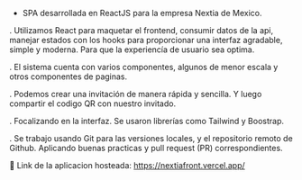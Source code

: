 - SPA desarrollada en ReactJS para la empresa Nextia de Mexico. 

. Utilizamos React para maquetar el frontend, consumir datos de la api, manejar estados con los hooks para proporcionar una interfaz agradable, simple y moderna. Para que la experiencía de usuario sea optima.

. El sistema cuenta con varios componentes, algunos de menor escala y otros componentes de paginas.

. Podemos crear una invitación de manera rápida y sencilla. Y luego compartir el codigo QR con nuestro invitado.

. Focalizando en la interfaz. Se usaron librerías como Tailwind y Boostrap. 

. Se trabajo usando Git para las versiones locales, y el repositorio remoto de Github. Aplicando buenas practicas y  pull request (PR) correspondientes.


🚀 Link de la aplicacion hosteada: https://nextiafront.vercel.app/ 
